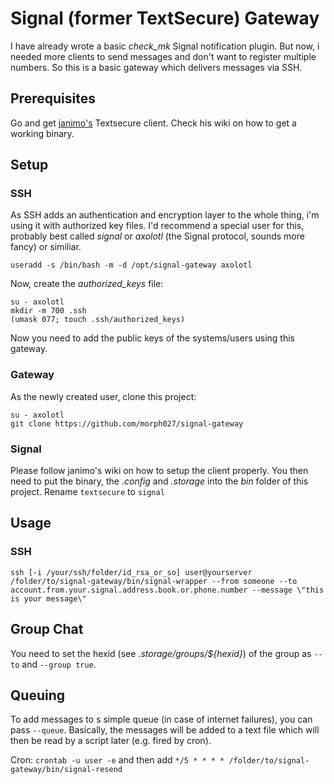 # Signal (former TextSecure) Gateway

I have already wrote a basic _check_mk_ Signal notification plugin. But now, i needed more clients to send messages and don't want to register multiple numbers. So this is a basic gateway which delivers messages via SSH.

## Prerequisites

Go and get [janimo's](https://github.com/janimo/textsecure) Textsecure client. Check his wiki on how to get a working binary.

## Setup

### SSH

As SSH adds an authentication and encryption layer to the whole thing, i'm using it with authorized key files. I'd recommend a special user for this, probably best called _signal_ or _axolotl_ (the Signal protocol, sounds more fancy) or similiar.

```
useradd -s /bin/bash -m -d /opt/signal-gateway axolotl
```

Now, create the _authorized\_keys_ file:

```
su - axolotl
mkdir -m 700 .ssh
(umask 077; touch .ssh/authorized_keys)
```

Now you need to add the public keys of the systems/users using this gateway.

### Gateway

As the newly created user, clone this project:

```
su - axolotl
git clone https://github.com/morph027/signal-gateway
```

### Signal

Please follow janimo's wiki on how to setup the client properly. You then need to put the binary, the _.config_ and _.storage_ into the _bin_ folder of this project. Rename ```textsecure``` to ```signal```


## Usage

### SSH

```
ssh [-i /your/ssh/folder/id_rsa_or_so] user@yourserver /folder/to/signal-gateway/bin/signal-wrapper --from someone --to account.from.your.signal.address.book.or.phone.number --message \"this is your message\"
```

## Group Chat

You need to set the hexid (see _.storage/groups/${hexid}_) of the group as ```--to``` and ```--group true```.

## Queuing

To add messages to s simple queue (in case of internet failures), you can pass ```--queue```. Basically, the messages will be added to a text file which will then be read by a script later (e.g. fired by cron).

Cron:  ```crontab -u user -e``` and then add ```*/5 * * * * /folder/to/signal-gateway/bin/signal-resend```
